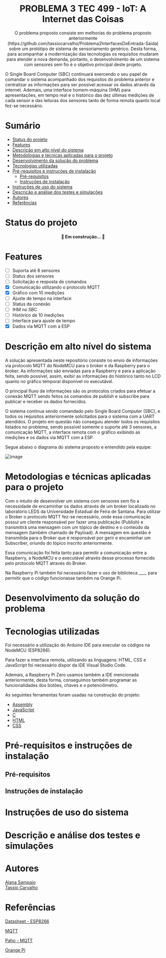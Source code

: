 <h1 align="center">PROBLEMA 3 TEC 499 - IoT: A Internet das Coisas</h1>

<p align="center">O problema proposto consiste em melhorias do problema proposto anteriormente (https://github.com/tassiocarvalho/Problema2InterfacesDeEntrada-Saida) sobre um protótipo de sistema de sensoriamento genérico. Desta forma, para acompanhar a modernização das tecnologias os requisitos mudaram para atender a nova demanda, portanto, o desenvolvimento de um sistema com sensores sem fio é o objetivo principal deste projeto.
	
O Single Board Computer (SBC) continuará exercendo o seu papel de comandar o sistema acompanhado dos requisitos do problema anterior e centralizar as informações para ser possível acessar os dados através da internet. Ademais, uma interface homem-máquina (IHM) para apresentações, em tempo real e o histórico das dez últimas medições de cada sensor e das leituras dos sensores tanto de forma remota quanto local fez-se necessário.
</p>

Sumário
=================
<!--ts-->
   * [Status do projeto](#status-do-projeto)
   * [Features](#features)
   * [Descrição em alto nível do sistema](#descricao-em-alto-nivel-do-sistema)
   * [Metodologias e técnicas aplicadas para o projeto](#metodologias-tecnicas-aplicadas-para-o-projeto)
   * [Desenvolvimento da solução do problema](#desenvolvimento-da-solucao-do-problema)
   * [Tecnologias utilizadas](#tecnologias-utilizadas)
   * [Pré-requisitos e instruções de instalação](#pre-requisitos-e-instrucoes-de-instalacao)
      * [Pré-requisitos](#pre-requisitos)
      * [Instruções de instalação](#instrucoes-de-instalacao)
   * [Instruções de uso do sistema](#instrucoes-de-uso-do-sistema)
   * [Descrição e análise dos testes e simulações](#descricao-e-analise-dos-testes-e-simulacoes)
   * [Autores](#autores)
   * [Referências](#referencias)
<!--te-->

<h1 id="status-do-projeto">Status do projeto</h1>
<h4 align="center"> 
	🚧 Em construção...  🚧
</h4>

<h1 id="features">Features</h1>

- [ ] Suporta até 8 sensores
- [ ] Status dos sensores
- [ ] Solicitação e resposta de comandos
- [x] Comunicação utilizando o protocolo MQTT
- [x] Gráfico com 10 medições
- [ ] Ajuste de tempo na interface
- [ ] Status da conexão
- [ ] IHM no SBC
- [ ] Histórico de 10 medições
- [ ] Interface para ajuste de tempo
- [x] Dados via MQTT com a ESP

<h1 id="descricao-em-alto-nivel-do-sistema">Descrição em alto nível do sistema</h1>

<p>A solução apresentada neste repositório consiste no envio de informações via protocolo MQTT do NodeMCU para o broker e da Raspberry para o broker. As informações são enviadas para a Raspberry e para a aplicação feita, sendo possível, assim, exibir as informações do histórico tanto no LCD quanto no gráfico temporal disponível no executável.

O principal fluxo de informações são os protocolos criados para efetuar a conexão MQTT sendo feitos os comandos de publish e subscribe para publicar e receber os dados fornecidos.

O sistema continua sendo comandado pelo Single Board Computer (SBC), e todos os requisitos anteriormente solicitados para o sistema com a UART atendidos. O projeto em questão não conseguiu atender todos os requisitos listados no problema, sendo possível somente o suporte até 3 sensores, a comunicação MQTT, a interface remota com o gráfico exibindo as medições e os dados via MQTT com a ESP.

Segue abaixo o diagrama do sistema proposto e entendido pela equipe:
</p>

![image](https://user-images.githubusercontent.com/71518539/207993462-f1f2579c-c097-4b0a-ad7b-9e75eb10ee92.png)



<h1 id="metodologias-tecnicas-aplicadas-para-o-projeto">Metodologias e técnicas aplicadas para o projeto</h1>

<p>Com o intuito de desenvolver um sistema com sensores sem fio a necessidade de encaminhar os dados através de um broker localizado no laboratório LEDS da Universidade Estadual de Feira de Santana. Para utilizar o Broker o protocolo MQTT fez-se necessário, onde essa comunicação possui um cliente responsável por fazer uma publicação (Publish) e transmitirá uma mensagem com um tópico de destino e o conteúdo da mensagem (também chamado de Payload). A mensagem em questão é transmitida para o Broker que é responsável por gerir e encaminhar um Subscriber, oriundo do tópico inscrito anteriormente. 

Essa comunicação foi feita tanto para permitir a comunicação entre a Raspberry, a NodeMCU e o executável através desse processo fornecido pelo protocolo MQTT através do Broker.

Na Raspberry Pi também foi necessário fazer o uso de biblioteca ____ para permitir que o código funcionasse também na Orange Pi.
</p>

<h1 id="desenvolvimento-da-solucao-do-problema">Desenvolvimento da solução do problema</h1>

<p></p>

<h1 id="tecnologias-utilizadas">Tecnologias utilizadas</h1>

<p>Foi necessário a utilização do Arduino IDE para executar os códigos na NodeMCU (ESP8266).

Para fazer a interface remota, utilizando as linguagens: HTML, CSS e JavaScript foi necessário dispor da IDE Visual Studio Code.
	
Ademais, a Raspberry Pi Zero usamos também a IDE mencionada anteriormente, desta forma, conseguimos também programar as funcionalidades dos botões, chaves e o potenciômetro.</p>


As seguintes ferramentas foram usadas na construção do projeto:

- [Assembly](https://www.tutorialspoint.com/assembly_programming/assembly_basic_syntax.htm)
- [JavaScript](https://www.javascript.com)
- [C](https://devdocs.io/c/)
- [HTML](https://html.com)
- [CSS](https://developer.mozilla.org/pt-BR/docs/Web/CSS)

<h1 id="pre-requisitos-e-instrucoes-de-instalacao">Pré-requisitos e instruções de instalação</h1>

<h2 id="pre-requisitos">Pré-requisitos</h2>

<h2 id="instrucoes-de-instalacao">Instruções de instalação</h2>


<h1 id="instrucoes-de-uso-do-sistema">Instruções de uso do sistema</h1>


<h1 id="descricao-e-analise-dos-testes-e-simulacoes">Descrição e análise dos testes e simulações</h1>


<h1 id="autores">Autores</h1>

<a href="https://github.com/AlanaSampaio">Alana Sampaio</a>  
<a href="https://github.com/tassiocarvalho">Tassio Carvalho</a>

<h1 id="referencias">Referências</h1>

[Datasheet - ESP8266](https://www.alldatasheet.com/view.jsp?Searchword=ESP8266&sField=4&gclid=Cj0KCQiAmaibBhCAARIsAKUlaKRSP5JzpmlF9JPnfCkdjKYD79a6Dcb_OL1NOG1STKnfcAP_e4Yg6s4aAjbzEALw_wcB)

[MQTT](https://mqtt.org)

[Paho - MQTT](https://www.eclipse.org/paho/files/jsdoc/index.html)

[Orange Pi](http://www.orangepi.org/html/hardWare/computerAndMicrocontrollers/details/Orange-Pi-PC.html)
